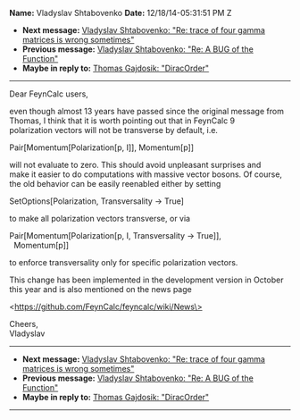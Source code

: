 **Name:** Vladyslav Shtabovenko
**Date:** 12/18/14-05:31:51 PM Z

  - **Next message:** [Vladyslav Shtabovenko: "Re: trace of four gamma
    matrices is wrong sometimes"](0832.html)
  - **Previous message:** [Vladyslav Shtabovenko: "Re: A BUG of the
    Function"](0830.html)
  - **Maybe in reply to:** [Thomas Gajdosik: "DiracOrder"](0049.html)

-----

Dear FeynCalc users,  

even though almost 13 years have passed since the original message
from  
Thomas, I think that it is worth pointing out that in FeynCalc 9  
polarization vectors will not be transverse by default, i.e.  

Pair[Momentum[Polarization[p, I]],
Momentum[p]]  

will not evaluate to zero. This should avoid unpleasant surprises and  
make it easier to do computations with massive vector bosons. Of
course,  
the old behavior can be easily reenabled either by setting  

SetOptions[Polarization, Transversality -\> True]  

to make all polarization vectors transverse, or via  

Pair[Momentum[Polarization[p, I, Transversality -\>
True]],  
  Momentum[p]]  

to enforce transversality only for specific polarization vectors.  

This change has been implemented in the development version in October  
this year and is also mentioned on the news page  

\<https://github.com/FeynCalc/feyncalc/wiki/News\>  

Cheers,  
Vladyslav  

-----

  - **Next message:** [Vladyslav Shtabovenko: "Re: trace of four gamma
    matrices is wrong sometimes"](0832.html)
  - **Previous message:** [Vladyslav Shtabovenko: "Re: A BUG of the
    Function"](0830.html)
  - **Maybe in reply to:** [Thomas Gajdosik: "DiracOrder"](0049.html)

-----

